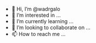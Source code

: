 - 👋 Hi, I’m @wadrgalo
- 👀 I’m interested in ...
- 🌱 I’m currently learning ...
- 💞️ I’m looking to collaborate on ...
- 📫 How to reach me ...

<!---
wadrgalo/wadrgalo is a ✨ special ✨ repository because its `README.md` (this file) appears on your GitHub profile.
You can click the Preview link to take a look at your changes.
--->
